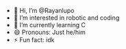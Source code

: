 - 👋 Hi, I’m @Rayanlupo
- 👀 I’m interested in robotic and coding
- 🌱 I’m currently learning C
- 😄 Pronouns: Just he/him
- ⚡ Fun fact: idk

<!---
Rayanlupo/Rayanlupo is a ✨ special ✨ repository because its `README.md` (this file) appears on your GitHub profile.
You can click the Preview link to take a look at your changes.
--->
